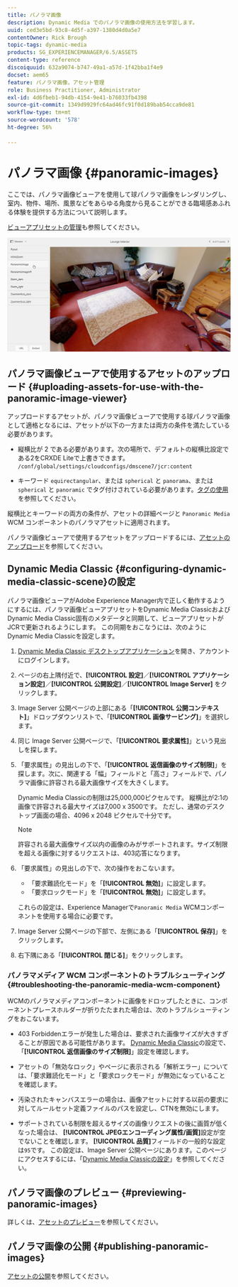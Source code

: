 ```yaml
---
title: パノラマ画像
description: Dynamic Media でのパノラマ画像の使用方法を学習します。
uuid: ced3e5bd-93c8-4d5f-a397-1380d4d0a5e7
contentOwner: Rick Brough
topic-tags: dynamic-media
products: SG_EXPERIENCEMANAGER/6.5/ASSETS
content-type: reference
discoiquuid: 632a9074-b747-49a1-a57d-1f42bba1f4e9
docset: aem65
feature: パノラマ画像，アセット管理
role: Business Practitioner, Administrator
exl-id: 4d6fbeb1-94db-4154-9e41-b76033fb4398
source-git-commit: 1349d9929fc64ad46fc91f0d189bab54cca9de81
workflow-type: tm+mt
source-wordcount: '578'
ht-degree: 56%

---
```


# パノラマ画像 {#panoramic-images}

ここでは、パノラマ画像ビューアを使用して球パノラマ画像をレンダリングし、室内、物件、場所、風景などをあらゆる角度から見ることができる臨場感あふれる体験を提供する方法について説明します。

[ビューアプリセットの管理](/help/assets/managing-viewer-presets.md)も参照してください。

![panoramic-image2](assets/panoramic-image2.png)

## パノラマ画像ビューアで使用するアセットのアップロード {#uploading-assets-for-use-with-the-panoramic-image-viewer}

アップロードするアセットが、パノラマ画像ビューアで使用する球パノラマ画像として適格となるには、アセットが以下の一方または両方の条件を満たしている必要があります。

* 縦横比が 2 である必要があります。次の場所で、デフォルトの縦横比設定である2をCRXDE Liteで上書きできます。
   `/conf/global/settings/cloudconfigs/dmscene7/jcr:content`

* キーワード `equirectangular`、または `spherical` と `panorama`、または `spherical` と `panoramic` でタグ付けされている必要があります。[タグの使用](/help/sites-authoring/tags.md)を参照してください。

縦横比とキーワードの両方の条件が、アセットの詳細ページと `Panoramic Media` WCM コンポーネントのパノラマアセットに適用されます。

パノラマ画像ビューアで使用するアセットをアップロードするには、[アセットのアップロード](/help/assets/manage-assets.md#uploading-assets)を参照してください。

## Dynamic Media Classic {#configuring-dynamic-media-classic-scene}の設定

パノラマ画像ビューアがAdobe Experience Manager内で正しく動作するようにするには、パノラマ画像ビューアプリセットをDynamic Media ClassicおよびDynamic Media Classic固有のメタデータと同期して、ビューアプリセットがJCRで更新されるようにします。 この同期をおこなうには、次のようにDynamic Media Classicを設定します。

1. [Dynamic Media Classic デスクトップアプリケーション](https://experienceleague.adobe.com/docs/dynamic-media-classic/using/getting-started/signing-out.html?lang=ja#getting-started)を開き、アカウントにログインします。

1. ページの右上隅付近で、**[!UICONTROL 設定]**／**[!UICONTROL アプリケーション設定]**／**[!UICONTROL 公開設定]**／**[!UICONTROL Image Server]** をクリックします。
1. Image Server 公開ページの上部にある「**[!UICONTROL 公開コンテキスト]**」ドロップダウンリストで、「**[!UICONTROL 画像サービング]**」を選択します。

1. 同じ Image Server 公開ページで、「**[!UICONTROL 要求属性]**」という見出しを探します。
1. 「要求属性」の見出しの下で、「**[!UICONTROL 返信画像のサイズ制限]**」を探します。次に、関連する「幅」フィールドと「高さ」フィールドで、パノラマ画像に許容される最大画像サイズを大きくします。

   Dynamic Media Classicの制限は25,000,000ピクセルです。 縦横比が2:1の画像で許容される最大サイズは7,000 x 3500です。 ただし、通常のデスクトップ画面の場合、4096 x 2048 ピクセルで十分です。

   >[!NOTE]
   >
   >許容される最大画像サイズ以内の画像のみがサポートされます。サイズ制限を超える画像に対するリクエストは、403応答になります。

1. 「要求属性」の見出しの下で、次の操作をおこないます。

   * 「要求難読化モード」を「**[!UICONTROL 無効]**」に設定します。
   * 「要求ロックモード」を「**[!UICONTROL 無効]**」に設定します。

   これらの設定は、Experience Managerで`Panoramic Media` WCMコンポーネントを使用する場合に必要です。

1. Image Server 公開ページの下部で、左側にある「**[!UICONTROL 保存]**」をクリックします。

1. 右下隅にある「**[!UICONTROL 閉じる]**」をクリックします。

### パノラマメディア WCM コンポーネントのトラブルシューティング  {#troubleshooting-the-panoramic-media-wcm-component}

WCMのパノラマメディアコンポーネントに画像をドロップしたときに、コンポーネントプレースホルダーが折りたたまれた場合は、次のトラブルシューティングをおこないます。

* 403 Forbiddenエラーが発生した場合は、要求された画像サイズが大きすぎることが原因である可能性があります。 [Dynamic Media Classic](/help/assets/panoramic-images.md#configuring-dynamic-media-classic-scene)の設定で、「**[!UICONTROL 返信画像のサイズ制限]**」設定を確認します。

* アセットの「無効なロック」やページに表示される「解析エラー」については、「要求難読化モード」と「要求ロックモード」が無効になっていることを確認します。
* 汚染されたキャンバスエラーの場合は、画像アセットに対する以前の要求に対してルールセット定義ファイルのパスを設定し、CTNを無効にします。
* サポートされている制限を超えるサイズの画像リクエストの後に画質が低くなった場合は、 **[!UICONTROL JPEGエンコーディング属性/画質]**&#x200B;設定が空でないことを確認します。 **[!UICONTROL 品質]**&#x200B;フィールドの一般的な設定は`95`です。 この設定は、Image Server 公開ページにあります。このページにアクセスするには、「[Dynamic Media Classicの設定](/help/assets/panoramic-images.md#configuring-dynamic-media-classic-scene)」を参照してください。

## パノラマ画像のプレビュー {#previewing-panoramic-images}

詳しくは、[アセットのプレビュー](/help/assets/previewing-assets.md)を参照してください。

## パノラマ画像の公開  {#publishing-panoramic-images}

[アセットの公開](/help/assets/publishing-dynamicmedia-assets.md)を参照してください。
